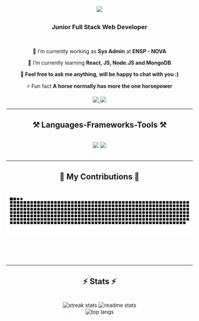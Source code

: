<h1 align="center">
    <img src="https://readme-typing-svg.herokuapp.com/?font=Righteous&size=35&center=true&vCenter=true&width=500&height=70&duration=4000&lines=Hello!+👋;+I'm+Dmytro+Drutsul!;" />
</h1>

<h3 align="center">Junior Full Stack Web Developer</h3>

<br/>

<div align="center">
 
 🔭 I’m currently working as **Sys Admin** at **ENSP - NOVA**
 
 🌱 I’m currently learning **React, JS, Node.JS and MongoDB**

💬 **Feel free to ask me anything, will be happy to chat with you :)**

⚡ Fun fact **A horse normally has more the one horsepower**

 </div>
 
<div align="center"> 
  <a href="mailto:drutsuldmytro@gmail.com">
    <img src="https://img.shields.io/badge/Gmail-333333?style=for-the-badge&logo=gmail&logoColor=red" />
  </a>
  <a href="https://www.linkedin.com/in/dmytro-drutsul-05a3b2217/" target="_blank">
    <img src="https://img.shields.io/badge/LinkedIn-0077B5?style=for-the-badge&logo=linkedin&logoColor=white" target="_blank" />
  </a>
</div>

 <hr/>
 
<h2 align="center">⚒️ Languages-Frameworks-Tools ⚒️</h2>
<br/>
<div align="center">
    <img src="https://skillicons.dev/icons?i=vscode,github,figma,git,nodejs" />
    <img src="https://skillicons.dev/icons?i=react,html,css,scss,javascript,typescript,mongodb" /><br>
</div>

<br/>
<hr/>

<div align="center">
  <h2>🐍 My Contributions 🐍</h2>
  <br>
  <img alt="snake eating my contributions" src="https://raw.githubusercontent.com/dimadrutsul/dimadrutsul/output/github-contribution-grid-snake.svg" />
  
  <br/><br/><br/>
</div>

<hr/>

<h2 align="center">⚡ Stats ⚡</h2>
<br>
<div align=center>
  <img width=390 src="https://github-readme-streak-stats-salesp07.vercel.app/?user=dimadrutsul&theme=react&border_radius=10" alt="streak stats"/>
  <img width=390 src="https://github-readme-stats-salesp07.vercel.app/api?username=dimadrutsul&show_icons=true&theme=react&rank_icon=github&border_radius=10" alt="readme stats" />
  <br/>
  <img width=325 align="center" src="https://github-readme-stats-salesp07.vercel.app/api/top-langs/?username=dimadrutsul&hide=HTML&langs_count=8&layout=compact&theme=react&border_radius=10&size_weight=0.5&count_weight=0.5&exclude_repo=github-readme-stats" alt="top langs" />
</div>

<br/><br/>


